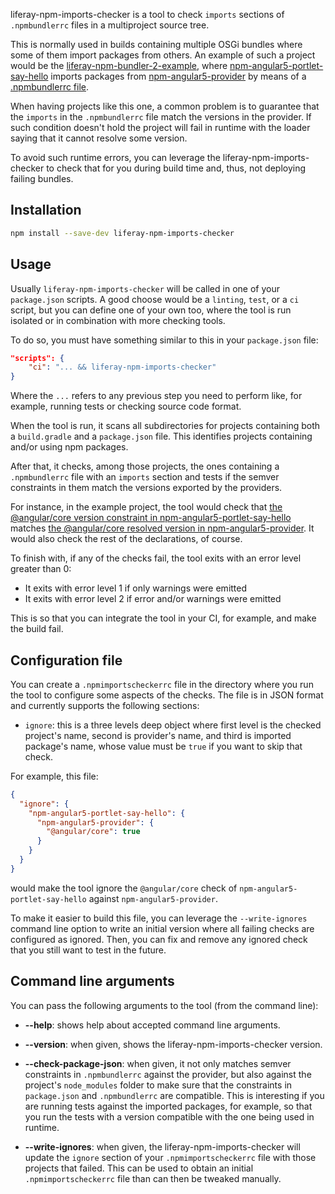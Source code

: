 liferay-npm-imports-checker is a tool to check `imports` sections of `.npmbundlerrc` files in a multiproject
source tree.

This is normally used in builds containing multiple OSGi bundles where some of them import packages from others. An example of such a project would be the [liferay-npm-bundler-2-example](https://github.com/izaera/liferay-npm-bundler-2-example), where [npm-angular5-portlet-say-hello](https://github.com/izaera/liferay-npm-bundler-2-example/tree/master/modules/npm-angular5-portlet-say-hello) imports packages from [npm-angular5-provider](https://github.com/izaera/liferay-npm-bundler-2-example/tree/master/modules/npm-angular5-provider) by means of a [.npmbundlerrc file](https://github.com/izaera/liferay-npm-bundler-2-example/blob/master/modules/npm-angular5-portlet-say-hello/.npmbundlerrc).

When having projects like this one, a common problem is to guarantee that the `imports` in the `.npmbundlerrc` file match the versions in the provider. If such condition doesn't hold the project will fail in runtime with the loader saying that it cannot resolve some version.

To avoid such runtime errors, you can leverage the liferay-npm-imports-checker to check that for you during build time and, thus, not deploying failing bundles.

## Installation

```sh
npm install --save-dev liferay-npm-imports-checker
```

## Usage

Usually `liferay-npm-imports-checker` will be called in one of your `package.json` scripts. A good choose would be a `linting`, `test`, or a `ci` script, but you can define one of your own too, where the tool is run isolated or in combination with more checking tools.

To do so, you must have something similar to this in your `package.json` file:

```json
"scripts": {
    "ci": "... && liferay-npm-imports-checker"
}
```

Where the `...` refers to any previous step you need to perform like, for example, running tests or checking source code format.

When the tool is run, it scans all subdirectories for projects containing both a `build.gradle` and a `package.json` file. This identifies projects containing and/or using npm packages.

After that, it checks, among those projects, the ones containing a `.npmbundlerrc` file with an `imports` section and tests if the semver constraints in them match the versions exported by the providers.

For instance, in the example project, the tool would check that [the @angular/core version constraint in npm-angular5-portlet-say-hello](https://github.com/izaera/liferay-npm-bundler-2-example/blob/master/modules/npm-angular5-portlet-say-hello/.npmbundlerrc#L10) matches [the @angular/core resolved version in npm-angular5-provider](https://github.com/izaera/liferay-npm-bundler-2-example/blob/master/modules/npm-angular5-provider/package.json#L7). It would also check the rest of the declarations, of course.

To finish with, if any of the checks fail, the tool exits with an error level greater than 0:

* It exits with error level 1 if only warnings were emitted
* It exits with error level 2 if error and/or warnings were emitted

This is so that you can integrate the tool in your CI, for example, and make the build fail.

## Configuration file

You can create a `.npmimportscheckerrc` file in the directory where you run the tool to configure some aspects of the checks. The file is in JSON format and currently supports the following sections:

* `ignore`: this is a three levels deep object where first level is the checked project's name, second is provider's name, and third is imported package's name, whose value must be `true` if you want to skip that check.

For example, this file:

```json
{
  "ignore": {
    "npm-angular5-portlet-say-hello": {
      "npm-angular5-provider": {
        "@angular/core": true
      }
    }
  }
}
```
would make the tool ignore the `@angular/core` check of `npm-angular5-portlet-say-hello` against `npm-angular5-provider`.

To make it easier to build this file, you can leverage the `--write-ignores` command line option to write an initial version where all failing checks are configured as ignored. Then, you can fix and remove any ignored check that you still want to test in the future.

## Command line arguments

You can pass the following arguments to the tool (from the command line):

* **--help**: shows help about accepted command line arguments.

* **--version**: when given, shows the liferay-npm-imports-checker version.

* **--check-package-json**: when given, it not only matches semver constraints in `.npmbundlerrc` against the provider, but also against the project's `node_modules` folder to make sure that the constraints in `package.json` and `.npmbundlerrc` are compatible. This is interesting if you are running tests against the imported packages, for example, so that you run the tests with a version compatible with the one being used in runtime.

* **--write-ignores**: when given, the liferay-npm-imports-checker will update the `ignore` section of your `.npmimportscheckerrc` file with those projects that failed. This can be used to obtain an initial `.npmimportscheckerrc` file than can then be tweaked manually.
